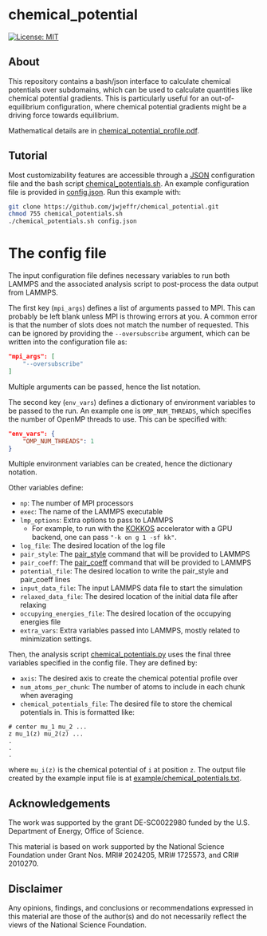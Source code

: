 # chemical_potential

[![License: MIT](https://img.shields.io/badge/License-MIT-yellow.svg)](https://opensource.org/licenses/MIT)

## About

This repository contains a bash/json interface to calculate chemical potentials over subdomains, which can be used to calculate quantities like chemical potential gradients. This is particularly useful for an out-of-equilibrium configuration, where chemical potential gradients might be a driving force towards equilibrium.

Mathematical details are in [chemical_potential_profile.pdf](https://github.com/jwjeffr/chemical_potential/blob/main/chemical_potential_profile.pdf).

## Tutorial

Most customizability features are accessible through a [JSON](https://en.wikipedia.org/wiki/JSON) configuration file and the bash script [chemical_potentials.sh](https://github.com/jwjeffr/chemical_potential/blob/main/chemical_potentials.sh). An example configuration file is provided in [config.json](https://github.com/jwjeffr/chemical_potential/blob/main/config.json). Run this example with:

```bash
git clone https://github.com/jwjeffr/chemical_potential.git
chmod 755 chemical_potentials.sh
./chemical_potentials.sh config.json
```

# The config file

The input configuration file defines necessary variables to run both LAMMPS and the associated analysis script to post-process the data output from LAMMPS.

The first key (``mpi_args``) defines a list of arguments passed to MPI. This can probably be left blank unless MPI is throwing errors at you. A common error is that the number of slots does not match the number of requested. This can be ignored by providing the ``--oversubscribe`` argument, which can be written into the configuration file as:

```json
"mpi_args": [
    "--oversubscribe"
]
```

Multiple arguments can be passed, hence the list notation.

The second key (``env_vars``) defines a dictionary of environment variables to be passed to the run. An example one is ``OMP_NUM_THREADS``, which specifies the number of OpenMP threads to use. This can be specified with:

```json
"env_vars": {
    "OMP_NUM_THREADS": 1
}
```

Multiple environment variables can be created, hence the dictionary notation.

Other variables define:

- ``np``: The number of MPI processors
- ``exec``: The name of the LAMMPS executable
- ``lmp_options``: Extra options to pass to LAMMPS
    - For example, to run with the [KOKKOS](https://docs.lammps.org/Speed_kokkos.html) accelerator with a GPU backend, one can pass ``"-k on g 1 -sf kk"``.
- ``log_file``: The desired location of the log file
- ``pair_style``: The [pair_style](https://docs.lammps.org/pair_style.html) command that will be provided to LAMMPS
- ``pair_coeff``: The [pair_coeff](https://docs.lammps.org/pair_coeff.html) command that will be provided to LAMMPS
- ``potential_file``: The desired location to write the pair_style and pair_coeff lines
- ``input_data_file``: The input LAMMPS data file to start the simulation
- ``relaxed_data_file``: The desired location of the initial data file after relaxing
- ``occupying_energies_file``: The desired location of the occupying energies file
- ``extra_vars``: Extra variables passed into LAMMPS, mostly related to minimization settings.

Then, the analysis script [chemical_potentials.py](https://github.com/jwjeffr/chemical_potential/blob/main/chemical_potentials.py) uses the final three variables specified in the config file. They are defined by:

- ``axis``: The desired axis to create the chemical potential profile over
- ``num_atoms_per_chunk``: The number of atoms to include in each chunk when averaging
- ``chemical_potentials_file``: The desired file to store the chemical potentials in. This is formatted like:

```
# center mu_1 mu_2 ...
z mu_1(z) mu_2(z) ...
.
.
.
```

where ``mu_i(z)`` is the chemical potential of ``i`` at position ``z``. The output file created by the example input file is at [example/chemical_potentials.txt](https://github.com/jwjeffr/chemical_potential/blob/main/example/chemical_potentials.txt).

## Acknowledgements

The  work  was  supported  by  the  grant  DE-SC0022980 funded by the U.S. Department of Energy,  Office of Science.

This material is based on work supported by the National Science Foundation under Grant Nos. MRI# 2024205, MRI# 1725573, and CRI# 2010270.

## Disclaimer

Any opinions, findings, and conclusions or recommendations expressed in this material are those of the author(s) and do not necessarily reflect the views of the National Science Foundation.